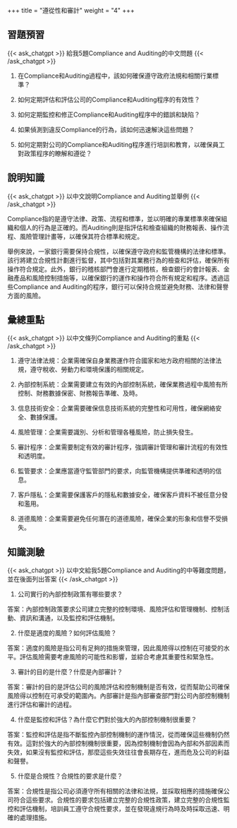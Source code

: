 +++
title = "遵從性和審計"
weight = "4"
+++
## 習題預習
{{< ask_chatgpt >}}
給我5題Compliance and Auditing的中文問題
{{< /ask_chatgpt >}}



1. 在Compliance和Auditing過程中，該如何確保遵守政府法規和相關行業標準？

2. 如何定期評估和評估公司的Compliance和Auditing程序的有效性？

3. 如何定期監控和修正Compliance和Auditing程序中的錯誤和缺陷？

4. 如果偵測到違反Compliance的行為，該如何迅速解決這些問題？

5. 如何定期對公司的Compliance和Auditing程序進行培訓和教育，以確保員工對政策程序的瞭解和遵從？   

## 說明知識
{{< ask_chatgpt >}}
以中文說明Compliance and Auditing並舉例
{{< /ask_chatgpt >}}



Compliance指的是遵守法律、政策、流程和標準，並以明確的專業標準來確保組織和個人的行為是正確的。而Auditing則是指評估和檢查組織的財務報表、操作流程、風險管理計畫等，以確保其符合標準和規定。

舉例來說，一家銀行需要保持合規性，以確保遵守政府和監管機構的法律和標準。該行將建立合規性計劃進行監督，其中包括對其業務行為的檢查和評估，確保所有操作符合規定。此外，銀行的稽核部門會進行定期稽核，檢查銀行的會計報表、金融產品和風險控制措施等，以確保銀行的運作和操作符合所有規定和程序。透過這些Compliance and Auditing的程序，銀行可以保持合規並避免財務、法律和聲譽方面的風險。   

## 彙總重點
{{< ask_chatgpt >}}
以中文條列Compliance and Auditing的重點
{{< /ask_chatgpt >}}



1. 遵守法律法規：企業需確保自身業務運作符合國家和地方政府相關的法律法規，遵守稅收、勞動力和環境保護的相關規定。

2. 內部控制系統：企業需要建立有效的內部控制系統，確保業務過程中風險有所控制、財務數據保密、財務報告準確、及時。

3. 信息技術安全：企業需要確保信息技術系統的完整性和可用性，確保網絡安全、數據保護。

4. 風險管理：企業需要識別、分析和管理各種風險，防止損失發生。

5. 審計程序：企業需要制定有效的審計程序，強調審計管理和審計流程的有效性和透明度。

6. 監管要求：企業應當遵守監管部門的要求，向監管機構提供準確和透明的信息。

7. 客戶隱私：企業需要保護客戶的隱私和數據安全，確保客戶資料不被任意分發和濫用。

8. 道德風險：企業需要避免任何潛在的道德風險，確保企業的形象和信譽不受損失。   

## 知識測驗
{{< ask_chatgpt >}}
以中文給我5題Compliance and Auditing的中等難度問題，並在後面列出答案
{{< /ask_chatgpt >}}



1. 公司實行的內部控制政策有哪些要求？

答案：內部控制政策要求公司建立完整的控制環境、風險評估和管理機制、控制活動、資訊和溝通，以及監控和評估機制。

2. 什麼是適度的風險？如何評估風險？

答案：適度的風險是指公司有足夠的措施來管理，因此風險得以控制在可接受的水平。評估風險需要考慮風險的可能性和影響，並綜合考慮其重要性和緊急性。

3. 審計的目的是什麼？什麼是內部審計？

答案：審計的目的是評估公司的風險評估和控制機制是否有效，從而幫助公司確保風險得以控制在可承受的範圍內。內部審計是指內部審查部門對公司內部控制機制進行評估和審計的過程。

4. 什麼是監控和評估？為什麼它們對於強大的內部控制機制很重要？

答案：監控和評估是指不斷監控內部控制機制的運作情況，從而確保這些機制仍然有效。這對於強大的內部控制機制很重要，因為控制機制會因為內部和外部因素而失效，如果沒有監控和評估，那麼這些失效往往會長期存在，進而危及公司的利益和聲譽。

5. 什麼是合規性？合規性的要求是什麼？

答案：合規性是指公司必須遵守所有相關的法律和法規，並採取相應的措施確保公司符合這些要求。合規性的要求包括建立完整的合規性政策，建立完整的合規性監控和評估機制，培訓員工遵守合規性要求，並在發現違規行為時及時採取迅速、明確的處理措施。   

